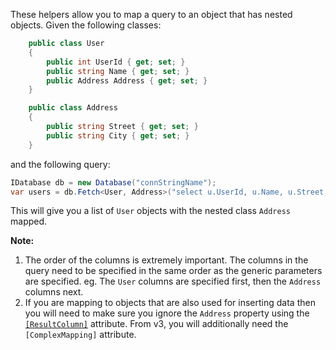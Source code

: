 These helpers allow you to map a query to an object that has nested objects.
Given the following classes:

```csharp
    public class User
    {
        public int UserId { get; set; }
        public string Name { get; set; }
        public Address Address { get; set; }
    }

    public class Address
    {
        public string Street { get; set; }
        public string City { get; set; }
    }
```
and the following query:

```csharp
IDatabase db = new Database("connStringName");
var users = db.Fetch<User, Address>("select u.UserId, u.Name, u.Street, u.City from Users");
```

This will give you a list of `User` objects with the nested class `Address` mapped.

**Note:**

1. The order of the columns is extremely important. The columns in the query need to be specified in the same order as the generic parameters are specified. eg. The `User` columns are specified first, then the `Address` columns next.
2. If you are mapping to objects that are also used for inserting data then you will need to make sure you ignore the `Address` property using the [`[ResultColumn]`](https://github.com/schotime/NPoco/wiki/Mapping) attribute. From v3, you will additionally need the `[ComplexMapping]` attribute.
